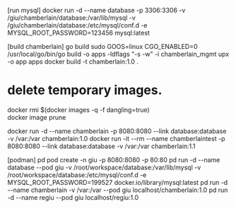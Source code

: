 [run mysql]
docker run -d --name database -p 3306:3306 -v /giu/chamberlain/database:/var/lib/mysql -v /giu/chamberlain/database:/etc/mysql/conf.d -e MYSQL_ROOT_PASSWORD=123456 mysql:latest

[build chamberlain]
go build
sudo GOOS=linux CGO_ENABLED=0 /usr/local/go/bin/go build -o apps -ldflags "-s -w" -i chamberlain_mgmt
upx -o app apps
docker build -t chamberlain:1.0 .

# delete temporary images.
docker rmi $(docker images -q -f dangling=true)   
docker image prune

docker run -d --name chamberlain -p 8080:8080 --link database:database  -v /var:/var chamberlain:1.0
docker run -it --rm --name chamberlaintest -p 8080:8080 --link database:database  -v /var:/var chamberlain:1.1

[podman]
pd pod create -n giu -p 8080:8080 -p 80:80
pd run -d --name database --pod giu -v /root/workspace/database:/var/lib/mysql -v /root/workspace/database:/etc/mysql/conf.d -e MYSQL_ROOT_PASSWORD=199527 docker.io/library/mysql:latest
pd run -d --name chamberlain -v /var:/var --pod giu localhost/chamberlain:1.0
pd run -d --name regiu --pod giu localhost/regiu:1.0